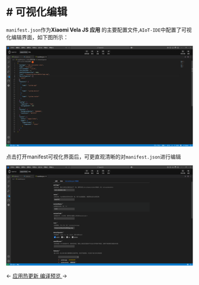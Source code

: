 <!-- 源地址: https://iot.mi.com/vela/quickapp/zh/tools/dev/manifest.html -->

# # 可视化编辑

`manifest.json`作为**Xiaomi Vela JS 应用** 的主要配置文件,`AIoT-IDE`中配置了可视化编辑界面，如下图所示：

![alt text](../../images/ide-manifest-1.c143e7d2.png)

点击打开manifest可视化界面后，可更直观清晰的对`manifest.json`进行编辑

![alt text](../../images/ide-manifest-2.ef2b57ae.png)

← [ 应用热更新 ](</vela/quickapp/zh/tools/dev/build.html>) [ 编译预览 ](</vela/quickapp/zh/tools/debug/start.html>) → 
